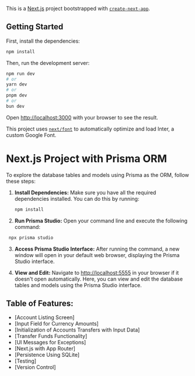This is a [Next.js](https://nextjs.org/) project bootstrapped with [`create-next-app`](https://github.com/vercel/next.js/tree/canary/packages/create-next-app).

## Getting Started

First, install the dependencies:
```bash
npm install
```

Then, run the development server:

```bash
npm run dev
# or
yarn dev
# or
pnpm dev
# or
bun dev
```

Open [http://localhost:3000](http://localhost:3000) with your browser to see the result.

This project uses [`next/font`](https://nextjs.org/docs/basic-features/font-optimization) to automatically optimize and load Inter, a custom Google Font.

# Next.js Project with Prisma ORM

To explore the database tables and models using Prisma as the ORM, follow these steps:

1. **Install Dependencies:**
   Make sure you have all the required dependencies installed. You can do this by running:

   ```bash
   npm install
   ```

2. **Run Prisma Studio:**
   Open your command line and execute the following command:

```bash
 npx prisma studio
```

3. **Access Prisma Studio Interface:**
   After running the command, a new window will open in your default web browser, displaying the Prisma Studio interface.

4. **View and Edit:**
   Navigate to [http://localhost:5555](http://localhost:5555) in your browser if it doesn't open automatically. Here, you can view and edit the database tables and models using the Prisma Studio interface.

## Table of Features:

- [Account Listing Screen]
- [Input Field for Currency Amounts]
- [Initialization of Accounts Transfers with Input Data]
- [Transfer Funds Functionality]
- [UI Messages for Exceptions]
- [Next.js with App Router]
- [Persistence Using SQLite]
- [Testing]
- [Version Control]

